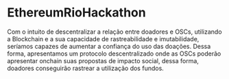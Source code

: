 # EthereumRioHackathon

Com o intuito de descentralizar a relação entre doadores e OSCs, utilizando a Blockchain e a sua capacidade de rastreabilidade e imutabilidade, seríamos capazes de aumentar a confiança do uso das doações. Dessa forma, apresentamos um protocolo descentralizado onde as OSCs poderão apresentar onchain suas propostas de impacto social, dessa forma, doadores conseguirão rastrear a utilização dos fundos.
